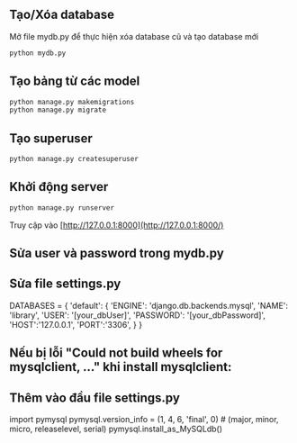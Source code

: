 ## Tạo/Xóa database

Mở file mydb.py để thực hiện xóa database cũ và tạo database mới

```bash
python mydb.py
```

## Tạo bảng từ các model

```bash
python manage.py makemigrations
python manage.py migrate
```

## Tạo superuser

```bash
python manage.py createsuperuser
```

## Khởi động server

```bash
python manage.py runserver
```

Truy cập vào [http://127.0.0.1:8000](http://127.0.0.1:8000/)

## Sửa user và password trong mydb.py

## Sửa file settings.py

DATABASES = {
    'default': {
        'ENGINE': 'django.db.backends.mysql',
        'NAME': 'library',
        'USER': '[your_dbUser]',
        'PASSWORD': '[your_dbPassword]',
        'HOST':'127.0.0.1',
        'PORT':'3306',
    }
}

## Nếu bị lỗi "Could not build wheels for mysqlclient, ..." khi install mysqlclient:
## Thêm vào đầu file settings.py

import pymysql
pymysql.version_info = (1, 4, 6, 'final', 0)  # (major, minor, micro, releaselevel, serial)
pymysql.install_as_MySQLdb()